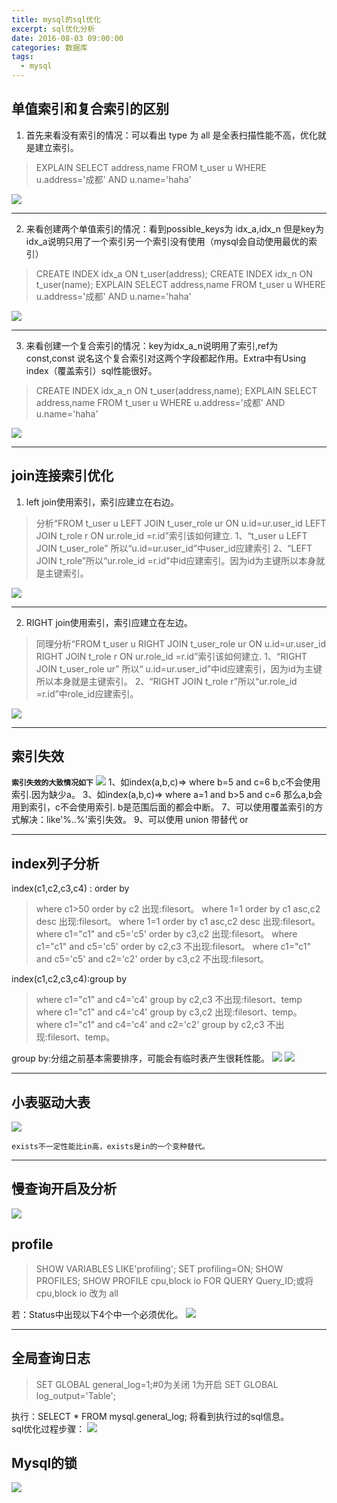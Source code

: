 ```yaml
---
title: mysql的sql优化
excerpt: sql优化分析
date: 2016-08-03 09:00:00
categories: 数据库
tags:
  - mysql
---
```


## 单值索引和复合索引的区别

1. 首先来看没有索引的情况：可以看出 type 为 all 是全表扫描性能不高，优化就是建立索引。

> EXPLAIN SELECT address,name FROM t_user u WHERE u.address='成都' AND u.name='haha'

![](../images/mysql/y_h_1.jpg)

----------

2. 来看创建两个单值索引的情况：看到possible_keys为 idx_a,idx_n 但是key为idx_a说明只用了一个索引另一个索引没有使用（mysql会自动使用最优的索引）

> CREATE INDEX idx_a ON t_user(address);
> CREATE INDEX idx_n ON t_user(name);
> EXPLAIN SELECT address,name FROM t_user u WHERE u.address='成都' AND u.name='haha'

![](../images/mysql/y_h_2.jpg)

----------

3. 来看创建一个复合索引的情况：key为idx_a_n说明用了索引,ref为 const,const 说名这个复合索引对这两个字段都起作用。Extra中有Using index（覆盖索引）sql性能很好。

> CREATE INDEX idx_a_n ON t_user(address,name);
> EXPLAIN SELECT address,name FROM t_user u WHERE u.address='成都' AND u.name='haha'

![](../images/mysql/y_h_3.jpg)


----------

## join连接索引优化

1. left join使用索引，索引应建立在右边。

> 分析“FROM t_user u LEFT JOIN t_user_role ur ON u.id=ur.user_id LEFT JOIN t_role r ON ur.role_id =r.id”索引该如何建立.
> 1、“t_user u LEFT JOIN t_user_role” 所以“u.id=ur.user_id”中user_id应建索引
> 2、“LEFT JOIN t_role”所以“ur.role_id =r.id”中id应建索引。因为id为主键所以本身就是主键索引。

![](../images/mysql/y_h_5.jpg)


----------

2. RIGHT join使用索引，索引应建立在左边。

> 同理分析“FROM t_user u RIGHT JOIN t_user_role ur ON u.id=ur.user_id RIGHT JOIN t_role r ON ur.role_id =r.id”索引该如何建立.
> 1、“RIGHT JOIN t_user_role ur” 所以“ u.id=ur.user_id”中id应建索引，因为id为主键所以本身就是主键索引。
> 2、“RIGHT JOIN t_role r”所以“ur.role_id =r.id”中role_id应建索引。

![](../images/mysql/y_h_6.jpg)


----------

## 索引失效

**`索引失效的大致情况如下`**
![](../images/mysql/index_lose.png)
1、如index(a,b,c)=> where b=5 and c=6 b,c不会使用索引.因为缺少a。
3、如index(a,b,c)=> where a=1 and b>5 and c=6 那么a,b会用到索引，c不会使用索引. b是范围后面的都会中断。
7、可以使用覆盖索引的方式解决：like'%..%'索引失效。
9、可以使用 union 带替代 or

----------

## index列子分析

index(c1,c2,c3,c4) : order by
> where c1>50 order by c2 出现:filesort。
> where 1=1 order by c1 asc,c2 desc 出现:filesort。
> where 1=1 order by c1 asc,c2 desc 出现:filesort。
> where c1="c1" and c5='c5' order by c3,c2 出现:filesort。
> where c1="c1" and c5='c5' order by c2,c3 不出现:filesort。
> where c1="c1" and c5='c5' and c2='c2' order by c3,c2 不出现:filesort。


index(c1,c2,c3,c4):group by
> where c1="c1" and c4='c4' group by c2,c3 不出现:filesort、temp
> where c1="c1" and c4='c4' group by c3,c2 出现:filesort、temp。
> where c1="c1" and c4='c4' and c2='c2' group by c2,c3 不出现:filesort、temp。

group by:分组之前基本需要排序，可能会有临时表产生很耗性能。
![](../images/mysql/y_h_8.jpg)
![](../images/mysql/y_h_4.jpg)

----------

## 小表驱动大表

![](../images/mysql/y_h_10.jpg)

	exists不一定性能比in高，exists是in的一个变种替代。

----------

## 慢查询开启及分析

![](../images/mysql/sql_slow.jpg)

## profile

> SHOW VARIABLES LIKE'profiling';
> SET profiling=ON;
> SHOW PROFILES;
> SHOW PROFILE cpu,block io FOR QUERY Query_ID;或将 cpu,block io 改为 all

若：Status中出现以下4个中一个必须优化。
![](../images/mysql/y_h_7.jpg)

----------

## 全局查询日志

> SET GLOBAL general_log=1;#0为关闭 1为开启
> SET GLOBAL log_output='Table';

执行：SELECT * FROM mysql.general_log; 将看到执行过的sql信息。<br>
sql优化过程步骤：
![](../images/mysql/y_h_9.jpg)

## Mysql的锁

![](../images/mysql/y_h_11.jpg)